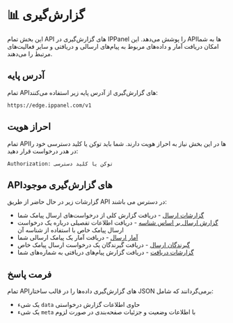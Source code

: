 # 📊 گزارش‌گیری

این بخش تمام API های گزارش‌گیری در IPPanel را پوشش می‌دهد. این APIها به شما امکان دریافت آمار و داده‌های مربوط به پیام‌های ارسالی و دریافتی و سایر فعالیت‌های مرتبط را می‌دهند.

## آدرس پایه

تمام APIهای گزارش‌گیری از آدرس پایه زیر استفاده می‌کنند:

`https://edge.ippanel.com/v1`

## احراز هویت

تمام APIها در این بخش نیاز به احراز هویت دارند. شما باید توکن یا کلید دسترسی خود را در هدر درخواست قرار دهید:

```
Authorization: توکن یا کلید دسترسی
```

## APIهای گزارش‌گیری موجود

گزارشات زیر در حال حاضر از طریق API در دسترس می باشند:

- [گزارشات ارسال](./outbox-report) - دریافت گزارش کلی از درخواست‌های ارسال پیامک شما
- [گزارش ارسال بر اساس شناسه](./outbox-report-id) - دریافت اطلاعات تفصیلی درباره یک درخواست ارسال پیامک خاص با استفاده از شناسه آن
- [آمار ارسال](./bulk-stats) - دریافت آمار یک پیامک ارسالی شما
- [گیرندگان ارسال](./bulk-recipient) - دریافت گیرندگان یک درخواست ارسال پیامک خاص
- [گزارشات دریافت](./inbox-report) - دریافت گزارش پیام‌های دریافتی به شماره‌های شما

## فرمت پاسخ

تمام APIهای گزارش‌گیری داده‌ها را در قالب ساختار JSON برمی‌گردانند که شامل:

- یک شیء `data` حاوی اطلاعات گزارش درخواستی
- یک شیء `meta` با اطلاعات وضعیت و جزئیات صفحه‌بندی در صورت لزوم
